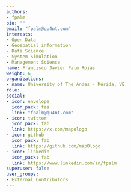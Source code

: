 ```yaml
---
authors:
- fpalm
bio: ""
email: "fpalm@qu4nt.com"
interests:
- Open Data
- Geospatial information
- Data Science
- System Simulation
- Management Science
name: Francisco Javier Palm Rojas
weight: 6
organizations:
- name: University of The Andes - Mérida, VE
role: 
social:
- icon: envelope
  icon_pack: fas
  link: "fpalm@qu4nt.com"
- icon: twitter
  icon_pack: fab
  link: https://x.com/mapologo
- icon: github
  icon_pack: fab
  link: https://github.com/map0logo
- icon: linkedin
  icon_pack: fab
  link: https://www.linkedin.com/in/fpalm
superuser: false
user_groups:
- External Contributors
---
```

